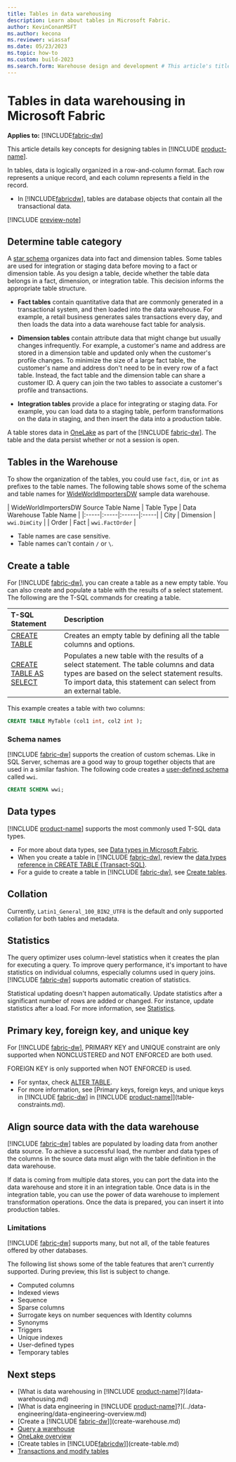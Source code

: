 ```yaml
---
title: Tables in data warehousing
description: Learn about tables in Microsoft Fabric.
author: KevinConanMSFT
ms.author: kecona
ms.reviewer: wiassaf
ms.date: 05/23/2023
ms.topic: how-to
ms.custom: build-2023
ms.search.form: Warehouse design and development # This article's title should not change. If so, contact engineering.
---
```

# Tables in data warehousing in Microsoft Fabric

**Applies to:** [!INCLUDE[fabric-dw](includes/applies-to-version/fabric-dw.md)]

This article details key concepts for designing tables in [!INCLUDE [product-name](../includes/product-name.md)].

In tables, data is logically organized in a row-and-column format. Each row represents a unique record, and each column represents a field in the record.

- In [!INCLUDE[fabricdw](includes/fabric-dw.md)], tables are database objects that contain all the transactional data. 

[!INCLUDE [preview-note](../includes/preview-note.md)]

## Determine table category

A [star schema](/power-bi/guidance/star-schema) organizes data into fact and dimension tables. Some tables are used for integration or staging data before moving to a fact or dimension table. As you design a table, decide whether the table data belongs in a fact, dimension, or integration table. This decision informs the appropriate table structure.

- **Fact tables** contain quantitative data that are commonly generated in a transactional system, and then loaded into the data warehouse. For example, a retail business generates sales transactions every day, and then loads the data into a data warehouse fact table for analysis.

- **Dimension tables** contain attribute data that might change but usually changes infrequently. For example, a customer's name and address are stored in a dimension table and updated only when the customer's profile changes. To minimize the size of a large fact table, the customer's name and address don't need to be in every row of a fact table. Instead, the fact table and the dimension table can share a customer ID. A query can join the two tables to associate a customer's profile and transactions.

- **Integration tables** provide a place for integrating or staging data. For example, you can load data to a staging table, perform transformations on the data in staging, and then insert the data into a production table.

A table stores data in [OneLake](../onelake/onelake-overview.md) as part of the [!INCLUDE [fabric-dw](includes/fabric-dw.md)]. The table and the data persist whether or not a session is open.


## Tables in the Warehouse

To show the organization of the tables, you could use `fact`, `dim`, or `int` as prefixes to the table names. The following table shows some of the schema and table names for [WideWorldImportersDW](/sql/samples/wide-world-importers-dw-database-catalog?view=fabric&preserve-view=true) sample data warehouse. 

| WideWorldImportersDW Source Table Name  | Table Type | Data Warehouse Table Name |
|:-----|:-----|:------|:-----|
| City | Dimension | `wwi.DimCity` |
| Order | Fact | `wwi.FactOrder` |

- Table names are case sensitive. 
- Table names can't contain `/` or `\`.

## Create a table

For [!INCLUDE [fabric-dw](includes/fabric-dw.md)], you can create a table as a new empty table. You can also create and populate a table with the results of a select statement. The following are the T-SQL commands for creating a table. 

| T-SQL Statement | Description |
|:----------------|:------------|
| [CREATE TABLE](/sql/t-sql/statements/create-table-azure-sql-data-warehouse?view=fabric&preserve-view=true) | Creates an empty table by defining all the table columns and options. |
| [CREATE TABLE AS SELECT](/sql/t-sql/statements/create-table-as-select-azure-sql-data-warehouse?view=fabric&preserve-view=true) | Populates a new table with the results of a select statement. The table columns and data types are based on the select statement results. To import data, this statement can select from an external table. |

This example creates a table with two columns:

```sql
CREATE TABLE MyTable (col1 int, col2 int );  
```

### Schema names

[!INCLUDE [fabric-dw](includes/fabric-dw.md)] supports the creation of custom schemas. Like in SQL Server, schemas are a good way to group together objects that are used in a similar fashion. The following code creates a [user-defined schema](/sql/t-sql/statements/create-schema-transact-sql?view=fabric&preserve-view=true) called `wwi`.

```sql
CREATE SCHEMA wwi;
```

## Data types

[!INCLUDE [product-name](../includes/product-name.md)] supports the most commonly used T-SQL data types. 

- For more about data types, see [Data types in Microsoft Fabric](data-types.md).
- When you create a table in [!INCLUDE [fabric-dw](includes/fabric-dw.md)], review the [data types reference in CREATE TABLE (Transact-SQL)](/sql/t-sql/statements/create-table-azure-sql-data-warehouse?view=fabric&preserve-view=true#DataTypesFabric). 
- For a guide to create a table in [!INCLUDE [fabric-dw](includes/fabric-dw.md)], see [Create tables](create-table.md).

## Collation

Currently, `Latin1_General_100_BIN2_UTF8` is the default and only supported collation for both tables and metadata.

## Statistics

The query optimizer uses column-level statistics when it creates the plan for executing a query. To improve query performance, it's important to have statistics on individual columns, especially columns used in query joins. [!INCLUDE [fabric-dw](includes/fabric-dw.md)] supports automatic creation of statistics. 

Statistical updating doesn't happen automatically. Update statistics after a significant number of rows are added or changed. For instance, update statistics after a load. For more information, see [Statistics](statistics.md).

## Primary key, foreign key, and unique key

For [!INCLUDE [fabric-dw](includes/fabric-dw.md)], PRIMARY KEY and UNIQUE constraint are only supported when NONCLUSTERED and NOT ENFORCED are both used.

FOREIGN KEY is only supported when NOT ENFORCED is used.  

- For syntax, check [ALTER TABLE](/sql/t-sql/statements/alter-table-transact-sql?view=fabric&preserve-view=true). 
- For more information, see [Primary keys, foreign keys, and unique keys in [!INCLUDE [fabric-dw](includes/fabric-dw.md)] in [!INCLUDE [product-name](../includes/product-name.md)]](table-constraints.md).

## Align source data with the data warehouse

[!INCLUDE [fabric-dw](includes/fabric-dw.md)] tables are populated by loading data from another data source. To achieve a successful load, the number and data types of the columns in the source data must align with the table definition in the data warehouse.

If data is coming from multiple data stores, you can port the data into the data warehouse and store it in an integration table. Once data is in the integration table, you can use the power of data warehouse to implement transformation operations. Once the data is prepared, you can insert it into production tables.

<a id="limitations"></a>

### Limitations

[!INCLUDE [fabric-dw](includes/fabric-dw.md)] supports many, but not all, of the table features offered by other databases.

The following list shows some of the table features that aren't currently supported. During preview, this list is subject to change.

- Computed columns
- Indexed views
- Sequence
- Sparse columns
- Surrogate keys on number sequences with Identity columns
- Synonyms
- Triggers
- Unique indexes
- User-defined types
- Temporary tables

## Next steps

- [What is data warehousing in [!INCLUDE [product-name](../includes/product-name.md)]?](data-warehousing.md)
- [What is data engineering in [!INCLUDE [product-name](../includes/product-name.md)]?](../data-engineering/data-engineering-overview.md)
- [Create a [!INCLUDE [fabric-dw](includes/fabric-dw.md)]](create-warehouse.md)
- [Query a warehouse](query-warehouse.md)
- [OneLake overview](../onelake/onelake-overview.md)
- [Create tables in [!INCLUDE[fabricdw](includes/fabric-dw.md)]](create-table.md)
- [Transactions and modify tables](transactions.md)

